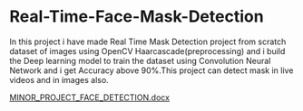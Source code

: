 # Real-Time-Face-Mask-Detection
In this project i have made Real Time Mask Detection project from scratch dataset of images using OpenCV Haarcascade(preprocessing) and i build the Deep learning model to train the dataset using Convolution Neural Network and i get Accuracy above 90%.This project can detect mask in live videos and in images also.

[MINOR_PROJECT_FACE_DETECTION.docx](https://github.com/Vksharma07/face-mask-detection/files/9353502/MINOR_PROJECT_FACE_DETECTION.docx)

